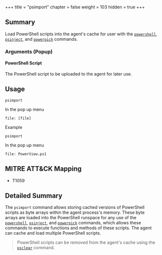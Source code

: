 +++
title = "psimport"
chapter = false
weight = 103
hidden = true
+++

## Summary
Load PowerShell scripts into the agent's cache for user with the [`powershell`](/agents/apollo/commands/powershell/), [`psinject`](/agents/apollo/commands/psinject/), and [`powerpick`](/agents/apollo/commands/powerpick/) commands.

### Arguments (Popup)
#### PowerShell Script
The PowerShell script to be uploaded to the agent for later use.

## Usage
```
psimport
```
In the pop up menu
```
file: [file]
```
Example
```
psimport
```
In the pop up menu
```
file: PowerView.ps1
```


## MITRE ATT&CK Mapping

- T1059

## Detailed Summary
The `psimport` command allows storing cached versions of PowerShell scripts as byte arrays within the agent process's memory. These byte arrays are loaded into the PowerShell runspace for any use of the [`powershell`](/agents/apollo/commands/powershell/), [`psinject`](/agents/apollo/commands/psinject/), and [`powerpick`](/agents/apollo/commands/powerpick/) commands, which allows these commands to execute functions and methods of these scripts. The agent can cache and load multiple PowerShell scripts.
> PowerShell scripts can be removed from the agent's cache using the [`psclear`](/agents/apollo/commands/psclear) command.
